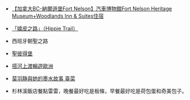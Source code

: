 - [【加拿大BC-納爾遜堡Fort Nelson】汽車博物館Fort Nelson Heritage Museum+Woodlands Inn & Suites住宿](https://www.foodtigertw.com/blog/post/49687413)

- [「嬉皮之路」（Hippie Trail）](https://www.facebook.com/leeyian1986/posts/10159319425104451)

- 西班牙朝聖之路

- [聖彼得堡](https://www.facebook.com/mtcintaipei/posts/4194850173884871)

- [搭河上渡輪遊歐洲](https://www.facebook.com/felix.hong/posts/10159464894785516)

- [莫羽静與她的墨水故事 臺菜](https://www.facebook.com/TaiwanInkStory/posts/599208731442683#)

- 杉林溪飯店餐點雷雷，晚餐最好吃是板條，早餐最好吃是荷包蛋和奇美包子。
